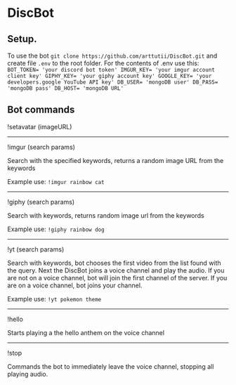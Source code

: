 # DiscBot

## Setup.
To use the bot `git clone https://github.com/arttutii/DiscBot.git` and create file `.env` to the root folder.
For the contents of .env use this:
    `BOT_TOKEN= 'your discord bot token'
     IMGUR_KEY= 'your imgur account client key'
     GIPHY_KEY= 'your giphy account key'
     GOOGLE_KEY= 'your developers.google YouTube API key'
     DB_USER= 'mongoDB user'
     DB_PASS= 'mongoDB pass'
     DB_HOST= 'mongoDB URL'`

## Bot commands

!setavatar (imageURL)

***
!imgur (search params)

Search with the specified keywords, returns a random image URL from the keywords

Example use: `!imgur rainbow cat`
***
!giphy (search params)

Search with keywords, returns random image url from the keywords

Example use: `!giphy rainbow dog`
***
!yt (search params)

Search with keywords, bot chooses the first video from the list found with the query.
Next the DiscBot joins a voice channel and play the audio. If you are not on a voice channel, bot will join the first channel of the server.
If you are on a voice channel, bot joins your channel.

Example use: `!yt pokemon theme`
***
!hello

Starts playing a the hello anthem on the voice channel
***
!stop

Commands the bot to immediately leave the voice channel, stopping all playing audio.
